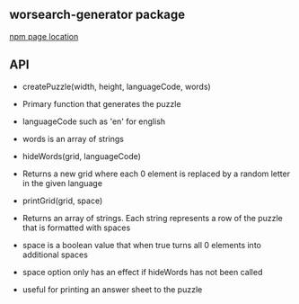 ## worsearch-generator package

[npm page location](https://www.npmjs.com/package/wordsearch-generator)

## API

- createPuzzle(width, height, languageCode, words)
- Primary function that generates the puzzle
- languageCode such as 'en' for english
- words is an array of strings

- hideWords(grid, languageCode)
- Returns a new grid where each 0 element is replaced by a random letter in the given language

- printGrid(grid, space)
- Returns an array of strings. Each string represents a row of the puzzle that is formatted with spaces
- space is a boolean value that when true turns all 0 elements into additional spaces
- space option only has an effect if hideWords has not been called
- useful for printing an answer sheet to the puzzle
